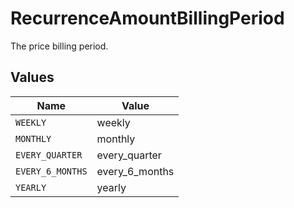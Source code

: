# RecurrenceAmountBillingPeriod

The price billing period.


## Values

| Name             | Value            |
| ---------------- | ---------------- |
| `WEEKLY`         | weekly           |
| `MONTHLY`        | monthly          |
| `EVERY_QUARTER`  | every_quarter    |
| `EVERY_6_MONTHS` | every_6_months   |
| `YEARLY`         | yearly           |